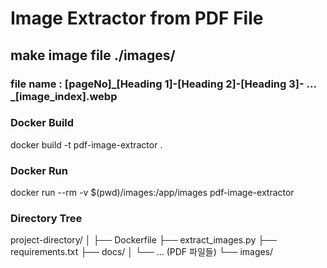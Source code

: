 # Image Extractor from PDF File
## make image file ./images/
### file name : [pageNo]_[Heading 1]-[Heading 2]-[Heading 3]- ... _[image_index].webp
### Docker Build
docker build -t pdf-image-extractor .

### Docker Run
docker run --rm -v $(pwd)/images:/app/images pdf-image-extractor

### Directory Tree
project-directory/
│
├── Dockerfile
├── extract_images.py
├── requirements.txt
├── docs/
│   └── ... (PDF 파일들)
└── images/